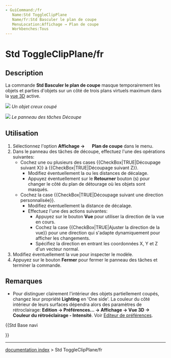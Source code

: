 ```yaml
---
- GuiCommand:/fr
   Name:Std ToggleClipPlane
   Name/fr:Std Basculer le plan de coupe
   MenuLocation:Affichage → Plan de coupe
   Workbenches:Tous
---
```


# Std ToggleClipPlane/fr

## Description

La commande **Std Basculer le plan de coupe** masque temporairement les objets et parties d\'objets sur un côté de trois plans virtuels maximum dans la [vue 3D](3D_view/fr.md) active.

![](images/Std_ToggleClipPlane_example.png ) 
*Un objet creux coupé*

![](images/Std_ToggleClipPlane_taskpanel.png ) 
*Le panneau des tâches Découpe*

## Utilisation

1.  Sélectionnez l\'option **Affichage → <img src="images/Std_ToggleClipPlane.svg" width=16px> Plan de coupe** dans le menu.
2.  Dans le panneau des tâches de découpe, effectuez l\'une des opérations suivantes:
    -   Cochez une ou plusieurs des cases {{CheckBox|TRUE|Découpage suivant X}} à {{CheckBox|TRUE|Découpage suivant Z}}.
        -   Modifiez éventuellement la ou les distances de décalage.
        -   Appuyez éventuellement sur le **Retourner** bouton (s) pour changer le côté du plan de détourage où les objets sont masqués.
    -   Cochez la case {{CheckBox|TRUE|Découpage suivant une direction personnalisée}}.
        -   Modifiez éventuellement la distance de décalage.
        -   Effectuez l\'une des actions suivantes:
            -   Appuyez sur le bouton **Vue** pour utiliser la direction de la vue en cours.
            -   Cochez la case {{CheckBox|TRUE|Ajuster la direction de la vue}} pour une direction qui s\'adapte dynamiquement pour afficher les changements.
            -   Spécifiez la direction en entrant les coordonnées X, Y et Z d\'un vecteur normal.
3.  Modifiez éventuellement la vue pour inspecter le modèle.
4.  Appuyez sur le bouton **Fermer** pour fermer le panneau des tâches et terminer la commande.

## Remarques

-   Pour distinguer clairement l\'intérieur des objets partiellement coupés, changez leur propriété **Lighting** en \'One side\'. La couleur du côté intérieur de leurs surfaces dépendra alors des paramètres de rétroclairage: **Edition → Préférences... → Affichage → Vue 3D → Couleur du rétroéclairage - Intensité**. Voir [Editeur de préférences](Preferences_Editor/fr#Vue_3D.md).





{{Std Base navi

}}

---
[documentation index](../README.md) > Std ToggleClipPlane/fr

